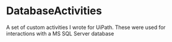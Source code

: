 # DatabaseActivities
A set of custom activities I wrote for UiPath. These were used for interactions with a MS SQL Server database
